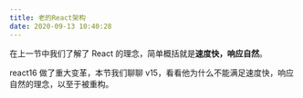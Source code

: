 ```yaml
---
title: 老的React架构
date: 2020-09-13 10:40:28
---
```


在上一节中我们了解了 React 的理念，简单概括就是**速度快，响应自然**。

react16 做了重大变革，本节我们聊聊 v15，看看他为什么不能满足速度快，响应自然的理念，以至于被重构。
